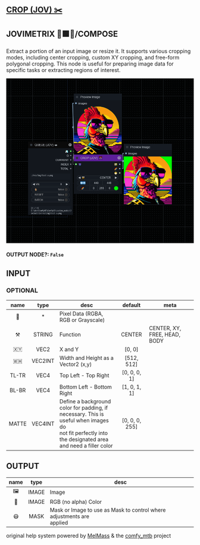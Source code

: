 ## [CROP (JOV) ✂️](https://github.com/Amorano/Jovimetrix-examples/blob/master/node/CROP/CROP.md)

## JOVIMETRIX 🔺🟩🔵/COMPOSE


Extract a portion of an input image or resize it. It supports various cropping modes, including center cropping, custom XY cropping, and free-form polygonal cropping. This node is useful for preparing image data for specific tasks or extracting regions of interest.


![CROP](https://raw.githubusercontent.com/Amorano/Jovimetrix-examples/master/node/CROP/CROP.png)

#### OUTPUT NODE?: `False`

## INPUT

### OPTIONAL

name | type | desc | default | meta
:---:|:---:|---|:---:|---
👾  |  *  | Pixel Data (RGBA, RGB or Grayscale) |  | 
⚒️  |  STRING  | Function | CENTER | CENTER, XY, FREE, HEAD, BODY
🇽🇾  |  VEC2  | X and Y | [0, 0] | 
🇼🇭  |  VEC2INT  | Width and Height as a Vector2 (x,y) | [512, 512] | 
TL-TR  |  VEC4  | Top Left - Top Right | [0, 0, 0, 1] | 
BL-BR  |  VEC4  | Bottom Left - Bottom Right | [1, 0, 1, 1] | 
MATTE  |  VEC4INT  | Define a background color for padding, if<br>necessary. This is useful when images do<br>not fit perfectly into the designated area<br>and need a filler color | [0, 0, 0, 255] | 

## OUTPUT

name | type | desc
:---:|:---:|---
🖼️  |  IMAGE  | Image 
🌈  |  IMAGE  | RGB (no alpha) Color 
😷  |  MASK  | Mask or Image to use as Mask to control where adjustments are<br>applied 

original help system powered by [MelMass](https://github.com/melMass) & the [comfy_mtb](https://github.com/melMass/comfy_mtb) project